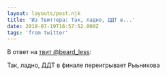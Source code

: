 ```yaml
---
layout: layouts/post.njk
title: 'Из Твиттера: Так, ладно, ДДТ в...'
date: 2018-07-19T16:57:52.000Z
tags: 'from twitter'
---
```

В ответ на [твит @beard_less](https://twitter.com/_/status/1019981139086397441):

Так, ладно, ДДТ в финале переигрывает Рыьникова
